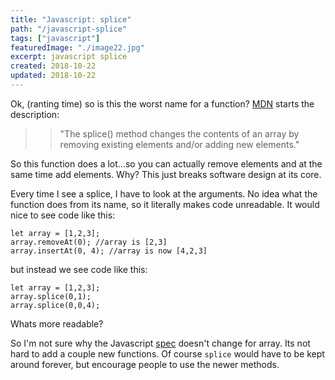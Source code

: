 ```yaml
---
title: "Javascript: splice"
path: "/javascript-splice"
tags: ["javascript"]
featuredImage: "./image22.jpg"
excerpt: javascript splice
created: 2018-10-22
updated: 2018-10-22
---
```


Ok, (ranting time) so is this the worst name for a function?  [MDN](https://developer.mozilla.org/en-US/docs/Web/JavaScript/Reference/Global_Objects/Array/splice) starts the description: 
> > "The splice() method changes the contents of an array by removing existing elements and/or adding new elements."

So this function does a lot...so you can actually remove elements and at the same time add elements.  Why?  This just breaks software design at its core.

Every time I see a splice, I have to look at the arguments.  No idea what the function does from its name, so it literally makes code unreadable.
It would nice to see code like this:
```
let array = [1,2,3];
array.removeAt(0); //array is [2,3]
array.insertAt(0, 4); //array is now [4,2,3]
```
but instead we see code like this:
```
let array = [1,2,3];
array.splice(0,1);
array.splice(0,0,4);
```
Whats more readable?

So I'm not sure why the Javascript [spec](https://github.com/tc39/proposals) doesn't change for array.  Its not hard to add a couple new functions.  Of course `splice` would have to be kept around forever, but encourage people to use the newer methods.
